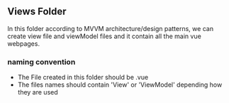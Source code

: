 ## Views Folder

In this folder according to MVVM architecture/design patterns, we can create view file
and viewModel files and it contain all the main vue webpages.

### naming convention

- The File created in this folder should be .vue
- The files names should contain 'View' or 'ViewModel' depending how they are used
